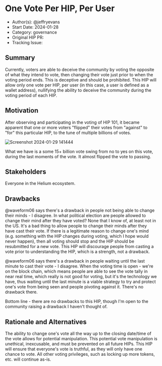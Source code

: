 # One Vote Per HIP, Per User

- Author(s): @jeffryevans
- Start Date: 2024-01-28
- Category: governance
- Original HIP PR: 
- Tracking Issue: 

## Summary

Currently, voters are able to deceive the community by voting the opposite of what they intend to vote, then changing their vote just prior to when the voting period ends. This is deceptive and should be prohibited. This HIP will allow only one vote per HIP, per user (in this case, a user is defined as a wallet address), nullifying the ability to deceive the community during the voting period of each HIP.

## Motivation

After observing and participating in the voting of HIP 101, it became apparent that one or more voters "flipped" their votes from "against" to "for" this particular HIP, to the tune of multiple billions of votes.

![Screenshot 2024-01-29 141444](https://github.com/helium/HIP/assets/11046593/f47e3104-7bef-4734-be5d-db31e5204685)

What we have is a some 15+ billion vote swing from no to yes on this vote, during the last moments of the vote. It almost flipped the vote to passing.

## Stakeholders

Everyone in the Helium ecosystem.

## Drawbacks

@waveform06 says there's a drawback in people not being able to change their minds - I disagree. In what political election are people allowed to change their mind after they have voted? None that I know of, at least not in the US. It's a bad thing to allow people to change their minds after they have cast their vote. If there is a legitimate reason to change one's mind (e.g. something with the HIP changes during voting, which I hope would never happen), then all voting should stop and the HIP should be resubmitted for a new vote. This HIP will discourage people from casting a vote prior to understanding the HIP, which is a strength, not a drawback.

@waveform06 says there's a drawback in people waiting until the last minute to cast their vote - I disagree. When the voting time is open - we're on the block chain, which means people are able to see the vote tally in near real time, which really is not good for voting, but it's the technology we have, thus waiting until the last minute is a viable strategy to try and protect one's vote from being seen and people pivoting against it. There's no drawback there.

Bottom line - there are no drawbacks to this HIP, though I'm open to the community raising a drawback I haven't thought of.

## Rationale and Alternatives

The ability to change one's vote all the way up to the closing date/time of the vote allows for potential manipulation. This potential vote manipulation is unethical, inexcusable, and must be prevented on all future HIPs. This HIP will ensure that everyone's vote is truthful, as they will only have one chance to vote. All other voting privileges, such as locking up more tokens, etc. will continue as-is.

